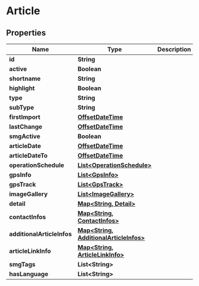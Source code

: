 
# Article

## Properties
Name | Type | Description | Notes
------------ | ------------- | ------------- | -------------
**id** | **String** |  |  [optional]
**active** | **Boolean** |  |  [optional]
**shortname** | **String** |  |  [optional]
**highlight** | **Boolean** |  |  [optional]
**type** | **String** |  |  [optional]
**subType** | **String** |  |  [optional]
**firstImport** | [**OffsetDateTime**](OffsetDateTime.md) |  |  [optional]
**lastChange** | [**OffsetDateTime**](OffsetDateTime.md) |  |  [optional]
**smgActive** | **Boolean** |  |  [optional]
**articleDate** | [**OffsetDateTime**](OffsetDateTime.md) |  |  [optional]
**articleDateTo** | [**OffsetDateTime**](OffsetDateTime.md) |  |  [optional]
**operationSchedule** | [**List&lt;OperationSchedule&gt;**](OperationSchedule.md) |  |  [optional]
**gpsInfo** | [**List&lt;GpsInfo&gt;**](GpsInfo.md) |  |  [optional]
**gpsTrack** | [**List&lt;GpsTrack&gt;**](GpsTrack.md) |  |  [optional]
**imageGallery** | [**List&lt;ImageGallery&gt;**](ImageGallery.md) |  |  [optional]
**detail** | [**Map&lt;String, Detail&gt;**](Detail.md) |  |  [optional]
**contactInfos** | [**Map&lt;String, ContactInfos&gt;**](ContactInfos.md) |  |  [optional]
**additionalArticleInfos** | [**Map&lt;String, AdditionalArticleInfos&gt;**](AdditionalArticleInfos.md) |  |  [optional]
**articleLinkInfo** | [**Map&lt;String, ArticleLinkInfo&gt;**](ArticleLinkInfo.md) |  |  [optional]
**smgTags** | **List&lt;String&gt;** |  |  [optional]
**hasLanguage** | **List&lt;String&gt;** |  |  [optional]




